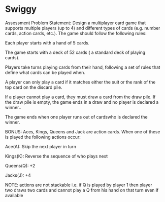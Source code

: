 # Swiggy
Assessment
Problem Statement:
Design a multiplayer card game that supports multiple players (up to 4) and different types of cards (e.g. number cards, action cards, etc.). The game should follow the following rules:

Each player starts with a hand of 5 cards.

The game starts with a deck of 52 cards ( a standard deck of playing cards).

Players take turns playing cards from their hand, following a set of rules that define what cards can be played when.

A player can only play a card if it matches either the suit or the rank of the top card on the discard pile.

If a player cannot play a card, they must draw a card from the draw pile. If the draw pile is empty, the game ends in a draw and no player is declared a winner..

The game ends when one player runs out of cardswho is declared the winner.

BONUS: Aces, Kings, Queens and Jack are action cards. When one of these is played the following actions occur:

Ace(A): Skip the next player in turn

Kings(K): Reverse the sequence of who plays next 

Queens(Q): +2

Jacks(J): +4

NOTE: actions are not stackable i.e. if Q is played by player 1 then player two draws two cards and cannot play a Q from his hand on that turn even if available

